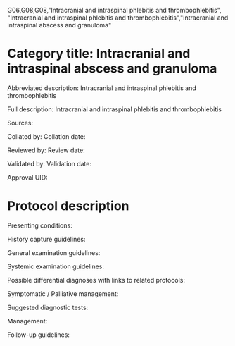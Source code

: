 G06,G08,G08,"Intracranial and intraspinal phlebitis and thrombophlebitis", "Intracranial and intraspinal phlebitis and thrombophlebitis","Intracranial and intraspinal abscess and granuloma"
# Category title: Intracranial and intraspinal abscess and granuloma

Abbreviated description: Intracranial and intraspinal phlebitis and thrombophlebitis

Full description: Intracranial and intraspinal phlebitis and thrombophlebitis

Sources:

Collated by:
Collation date:

Reviewed by:
Review date:

Validated by:
Validation date:

Approval UID:

# Protocol description

Presenting conditions:

History capture guidelines:

General examination guidelines:

Systemic examination guidelines:

Possible differential diagnoses with links to related protocols:

Symptomatic / Palliative management:

Suggested diagnostic tests:

Management:

Follow-up guidelines:
